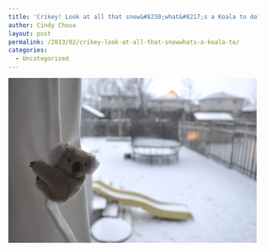 ```yaml
---
title: 'Crikey! Look at all that snow&#8230;what&#8217;s a Koala to do?!!!'
author: Cindy Choua
layout: post
permalink: /2013/02/crikey-look-at-all-that-snowwhats-a-koala-to/
categories:
  - Uncategorized
---
```

<div class='p_embed p_image_embed'>
  <a href="/wp-content/uploads/2013/02/dsc_0631-scaled-10002.jpg"><img alt="Dsc_0631" height="332" src="/wp-content/uploads/2013/02/dsc_0631-scaled-10002.jpg?w=300" width="500" /></a>
</div>
